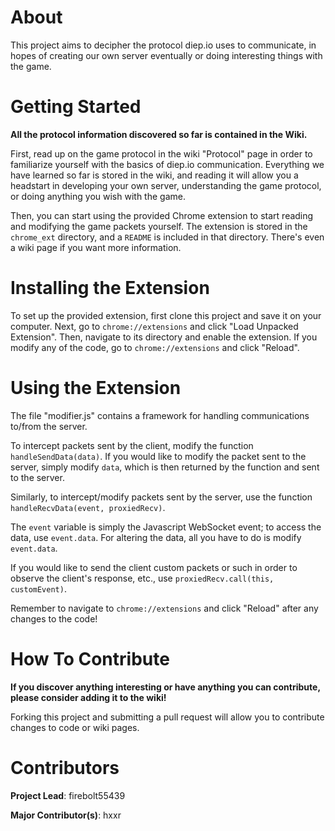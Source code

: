 # About
This project aims to decipher the protocol diep.io uses to communicate, in hopes of 
creating our own server eventually or doing interesting things with the game. 

# Getting Started
**All the protocol information discovered so far is contained in the Wiki.**

First, read up on the game protocol in the wiki "Protocol" page in order to familiarize 
yourself with the basics of diep.io communication. Everything we have learned so far
is stored in the wiki, and reading it will allow you a headstart in developing your own
server, understanding the game protocol, or doing anything you wish with the game.

Then, you can start using the provided Chrome extension to start reading and modifying 
the game packets yourself. The extension is stored in the `chrome_ext` directory, and
a `README` is included in that directory. There's even a wiki page if you want more
information.

# Installing the Extension
To set up the provided extension, first clone this project and save it on your computer. Next, 
go to `chrome://extensions` and click "Load Unpacked Extension". Then, navigate to its 
directory and enable the extension. If you modify any of the code, go to `chrome://extensions` 
and click "Reload".

# Using the Extension
The file "modifier.js" contains a framework for handling communications to/from
the server. 

To intercept packets sent by the client, modify the function `handleSendData(data)`. If you
would like to modify the packet sent to the server, simply modify `data`, which is then
returned by the function and sent to the server.

Similarly, to intercept/modify packets sent by the server, use the function `handleRecvData(event, proxiedRecv)`.

The `event` variable is simply the Javascript WebSocket event; to access the data, use `event.data`. 
For altering the data, all you have to do is modify `event.data`. 

If you would like to send the client custom packets or such in order to observe the client's response, etc., use `proxiedRecv.call(this, customEvent)`.

Remember to navigate to `chrome://extensions` and click "Reload" after any changes to the code!

# How To Contribute
**If you discover anything interesting or have anything you can contribute, please consider
adding it to the wiki!** 

Forking this project and submitting a pull request will allow you to contribute changes to code or wiki pages.

# Contributors
**Project Lead**: firebolt55439

**Major Contributor(s)**: hxxr
